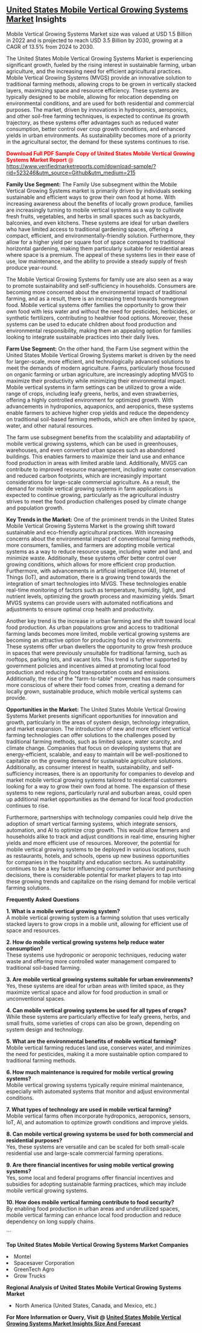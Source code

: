 <h2><a href="https://www.verifiedmarketreports.com/download-sample/?rid=523246&amp;utm_source=Github&amp;utm_medium=215" target="_blank">United States Mobile Vertical Growing Systems Market</a> Insights</h2><p>Mobile Vertical Growing Systems Market size was valued at USD 1.5 Billion in 2022 and is projected to reach USD 3.5 Billion by 2030, growing at a CAGR of 13.5% from 2024 to 2030.</p><p><p>The United States Mobile Vertical Growing Systems Market is experiencing significant growth, fueled by the rising interest in sustainable farming, urban agriculture, and the increasing need for efficient agricultural practices. Mobile Vertical Growing Systems (MVGS) provide an innovative solution to traditional farming methods, allowing crops to be grown in vertically stacked layers, maximizing space and resource efficiency. These systems are typically designed to be mobile, allowing for relocation depending on environmental conditions, and are used for both residential and commercial purposes. The market, driven by innovations in hydroponics, aeroponics, and other soil-free farming techniques, is expected to continue its growth trajectory, as these systems offer advantages such as reduced water consumption, better control over crop growth conditions, and enhanced yields in urban environments. As sustainability becomes more of a priority in the agricultural sector, the demand for these systems continues to rise. <p><span class=""><span style="color: #ff0000;"><strong>Download Full PDF Sample Copy of United States Mobile Vertical Growing Systems Market Report</strong> @ </span><a href="https://www.verifiedmarketreports.com/download-sample/?rid=523246&amp;utm_source=Github&amp;utm_medium=215" target="_blank">https://www.verifiedmarketreports.com/download-sample/?rid=523246&amp;utm_source=Github&amp;utm_medium=215</a></span></p></p><p><strong>Family Use Segment:</strong> The Family Use subsegment within the Mobile Vertical Growing Systems market is primarily driven by individuals seeking sustainable and efficient ways to grow their own food at home. With increasing awareness about the benefits of locally grown produce, families are increasingly turning to mobile vertical systems as a way to cultivate fresh fruits, vegetables, and herbs in small spaces such as backyards, balconies, and even kitchens. These systems are ideal for urban dwellers who have limited access to traditional gardening spaces, offering a compact, efficient, and environmentally-friendly solution. Furthermore, they allow for a higher yield per square foot of space compared to traditional horizontal gardening, making them particularly suitable for residential areas where space is a premium. The appeal of these systems lies in their ease of use, low maintenance, and the ability to provide a steady supply of fresh produce year-round.<p>The Mobile Vertical Growing Systems for family use are also seen as a way to promote sustainability and self-sufficiency in households. Consumers are becoming more concerned about the environmental impact of traditional farming, and as a result, there is an increasing trend towards homegrown food. Mobile vertical systems offer families the opportunity to grow their own food with less water and without the need for pesticides, herbicides, or synthetic fertilizers, contributing to healthier food options. Moreover, these systems can be used to educate children about food production and environmental responsibility, making them an appealing option for families looking to integrate sustainable practices into their daily lives.</p><p><strong>Farm Use Segment:</strong> On the other hand, the Farm Use segment within the United States Mobile Vertical Growing Systems market is driven by the need for larger-scale, more efficient, and technologically advanced solutions to meet the demands of modern agriculture. Farms, particularly those focused on organic farming or urban agriculture, are increasingly adopting MVGS to maximize their productivity while minimizing their environmental impact. Mobile vertical systems in farm settings can be utilized to grow a wide range of crops, including leafy greens, herbs, and even strawberries, offering a highly controlled environment for optimized growth. With advancements in hydroponics, aquaponics, and aeroponics, these systems enable farmers to achieve higher crop yields and reduce the dependency on traditional soil-based farming methods, which are often limited by space, water, and other natural resources.<p>The farm use subsegment benefits from the scalability and adaptability of mobile vertical growing systems, which can be used in greenhouses, warehouses, and even converted urban spaces such as abandoned buildings. This enables farmers to maximize their land use and enhance food production in areas with limited arable land. Additionally, MVGS can contribute to improved resource management, including water conservation and reduced carbon footprints, which are increasingly important considerations for large-scale commercial agriculture. As a result, the demand for mobile vertical growing systems in farm applications is expected to continue growing, particularly as the agricultural industry strives to meet the food production challenges posed by climate change and population growth.</p><p><strong>Key Trends in the Market:</strong> One of the prominent trends in the United States Mobile Vertical Growing Systems Market is the growing shift toward sustainable and eco-friendly agricultural practices. With increasing concerns about the environmental impact of conventional farming methods, more consumers, families, and farmers are adopting mobile vertical systems as a way to reduce resource usage, including water and land, and minimize waste. Additionally, these systems offer better control over growing conditions, which allows for more efficient crop production. Furthermore, with advancements in artificial intelligence (AI), Internet of Things (IoT), and automation, there is a growing trend towards the integration of smart technologies into MVGS. These technologies enable real-time monitoring of factors such as temperature, humidity, light, and nutrient levels, optimizing the growth process and maximizing yields. Smart MVGS systems can provide users with automated notifications and adjustments to ensure optimal crop health and productivity.<p>Another key trend is the increase in urban farming and the shift toward local food production. As urban populations grow and access to traditional farming lands becomes more limited, mobile vertical growing systems are becoming an attractive option for producing food in city environments. These systems offer urban dwellers the opportunity to grow fresh produce in spaces that were previously unsuitable for traditional farming, such as rooftops, parking lots, and vacant lots. This trend is further supported by government policies and incentives aimed at promoting local food production and reducing food transportation costs and emissions. Additionally, the rise of the "farm-to-table" movement has made consumers more conscious of where their food comes from, creating a demand for locally grown, sustainable produce, which mobile vertical systems can provide.</p><p><strong>Opportunities in the Market:</strong> The United States Mobile Vertical Growing Systems Market presents significant opportunities for innovation and growth, particularly in the areas of system design, technology integration, and market expansion. The introduction of new and more efficient vertical farming technologies can offer solutions to the challenges posed by traditional farming methods, such as limited space, water scarcity, and climate change. Companies that focus on developing systems that are energy-efficient, scalable, and easy to maintain will be well-positioned to capitalize on the growing demand for sustainable agriculture solutions. Additionally, as consumer interest in health, sustainability, and self-sufficiency increases, there is an opportunity for companies to develop and market mobile vertical growing systems tailored to residential customers looking for a way to grow their own food at home. The expansion of these systems to new regions, particularly rural and suburban areas, could open up additional market opportunities as the demand for local food production continues to rise.<p>Furthermore, partnerships with technology companies could help drive the adoption of smart vertical farming systems, which integrate sensors, automation, and AI to optimize crop growth. This would allow farmers and households alike to track and adjust conditions in real-time, ensuring higher yields and more efficient use of resources. Moreover, the potential for mobile vertical growing systems to be deployed in various locations, such as restaurants, hotels, and schools, opens up new business opportunities for companies in the hospitality and education sectors. As sustainability continues to be a key factor influencing consumer behavior and purchasing decisions, there is considerable potential for market players to tap into these growing trends and capitalize on the rising demand for mobile vertical farming solutions.</p><p><strong>Frequently Asked Questions</strong></p><p><strong>1. What is a mobile vertical growing system?</strong><br>A mobile vertical growing system is a farming solution that uses vertically stacked layers to grow crops in a mobile unit, allowing for efficient use of space and resources.</p><p><strong>2. How do mobile vertical growing systems help reduce water consumption?</strong><br>These systems use hydroponic or aeroponic techniques, reducing water waste and offering more controlled water management compared to traditional soil-based farming.</p><p><strong>3. Are mobile vertical growing systems suitable for urban environments?</strong><br>Yes, these systems are ideal for urban areas with limited space, as they maximize vertical space and allow for food production in small or unconventional spaces.</p><p><strong>4. Can mobile vertical growing systems be used for all types of crops?</strong><br>While these systems are particularly effective for leafy greens, herbs, and small fruits, some varieties of crops can also be grown, depending on system design and technology.</p><p><strong>5. What are the environmental benefits of mobile vertical farming?</strong><br>Mobile vertical farming reduces land use, conserves water, and minimizes the need for pesticides, making it a more sustainable option compared to traditional farming methods.</p><p><strong>6. How much maintenance is required for mobile vertical growing systems?</strong><br>Mobile vertical growing systems typically require minimal maintenance, especially with automated systems that monitor and adjust environmental conditions.</p><p><strong>7. What types of technology are used in mobile vertical farming?</strong><br>Mobile vertical farms often incorporate hydroponics, aeroponics, sensors, IoT, AI, and automation to optimize growth conditions and improve yields.</p><p><strong>8. Can mobile vertical growing systems be used for both commercial and residential purposes?</strong><br>Yes, these systems are versatile and can be scaled for both small-scale residential use and large-scale commercial farming operations.</p><p><strong>9. Are there financial incentives for using mobile vertical growing systems?</strong><br>Yes, some local and federal programs offer financial incentives and subsidies for adopting sustainable farming practices, which may include mobile vertical growing systems.</p><p><strong>10. How does mobile vertical farming contribute to food security?</strong><br>By enabling food production in urban areas and underutilized spaces, mobile vertical farming can enhance local food production and reduce dependency on long supply chains.</p>```</p><p><strong>Top United States Mobile Vertical Growing Systems Market Companies</strong></p><div data-test-id=""><p><li>Montel</li><li> Spacesaver Corporation</li><li> GreenTech Agro</li><li> Grow Trucks</li></p><div><strong>Regional Analysis of&nbsp;United States Mobile Vertical Growing Systems Market</strong></div><ul><li dir="ltr"><p dir="ltr">North America&nbsp;(United States, Canada, and Mexico, etc.)</p></li></ul><p><strong>For More Information or Query, Visit @&nbsp;</strong><strong><a href="https://www.verifiedmarketreports.com/product/mobile-vertical-growing-systems-market-size-and-forecast/?utm_source=Github&amp;utm_medium=215" target="_blank">United States Mobile Vertical Growing Systems Market Insights Size And Forecast</a></strong></p></div>
